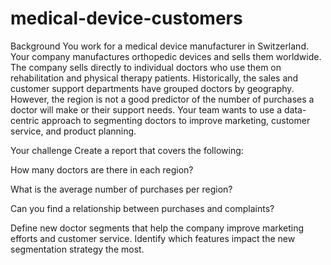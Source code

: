 # medical-device-customers
Background You work for a medical device manufacturer in Switzerland. Your company manufactures orthopedic devices and sells them worldwide. The company sells directly to individual doctors who use them on rehabilitation and physical therapy patients. Historically, the sales and customer support departments have grouped doctors by geography. However, the region is not a good predictor of the number of purchases a doctor will make or their support needs. Your team wants to use a data-centric approach to segmenting doctors to improve marketing, customer service, and product planning. 

Your challenge Create a report that covers the following:  

How many doctors are there in each region? 

What is the average number of purchases per region?

Can you find a relationship between purchases and complaints? 

Define new doctor segments that help the company improve marketing efforts and customer service. 
Identify which features impact the new segmentation strategy the most.

